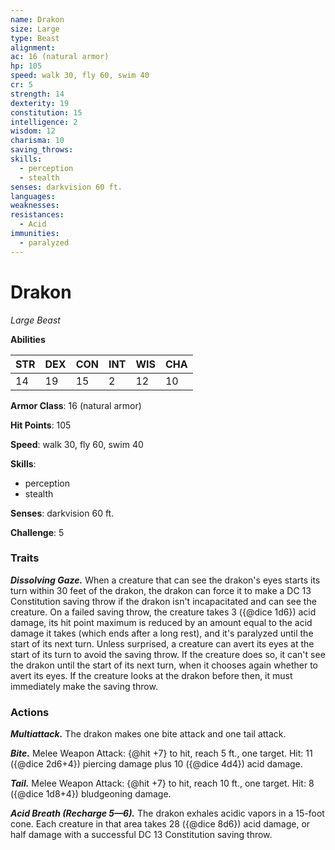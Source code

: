 ```yaml
---
name: Drakon
size: Large
type: Beast
alignment: 
ac: 16 (natural armor)
hp: 105
speed: walk 30, fly 60, swim 40
cr: 5
strength: 14
dexterity: 19
constitution: 15
intelligence: 2
wisdom: 12
charisma: 10
saving_throws:
skills:
  - perception
  - stealth
senses: darkvision 60 ft.
languages:
weaknesses:
resistances:
  - Acid
immunities:
  - paralyzed
---
```


# Drakon

*Large Beast*

**Abilities**

| STR | DEX | CON | INT | WIS | CHA |
| --- | --- | --- | --- | --- | --- |
| 14 | 19 | 15 | 2 | 12 | 10 |

**Armor Class**: 16 (natural armor)

**Hit Points**: 105

**Speed**: walk 30, fly 60, swim 40

**Skills**:
  - perception
  - stealth

**Senses**: darkvision 60 ft.

**Challenge**: 5

### Traits
***Dissolving Gaze.*** When a creature that can see the drakon's eyes starts its turn within 30 feet of the drakon, the drakon can force it to make a DC 13 Constitution saving throw if the drakon isn't incapacitated and can see the creature. On a failed saving throw, the creature takes 3 ({@dice 1d6}) acid damage, its hit point maximum is reduced by an amount equal to the acid damage it takes (which ends after a long rest), and it's paralyzed until the start of its next turn. Unless surprised, a creature can avert its eyes at the start of its turn to avoid the saving throw. If the creature does so, it can't see the drakon until the start of its next turn, when it chooses again whether to avert its eyes. If the creature looks at the drakon before then, it must immediately make the saving throw.

### Actions
***Multiattack.*** The drakon makes one bite attack and one tail attack.

***Bite.*** Melee Weapon Attack: {@hit +7} to hit, reach 5 ft., one target. Hit: 11 ({@dice 2d6+4}) piercing damage plus 10 ({@dice 4d4}) acid damage.

***Tail.*** Melee Weapon Attack: {@hit +7} to hit, reach 10 ft., one target. Hit: 8 ({@dice 1d8+4}) bludgeoning damage.

***Acid Breath (Recharge 5—6).*** The drakon exhales acidic vapors in a 15-foot cone. Each creature in that area takes 28 ({@dice 8d6}) acid damage, or half damage with a successful DC 13 Constitution saving throw.

